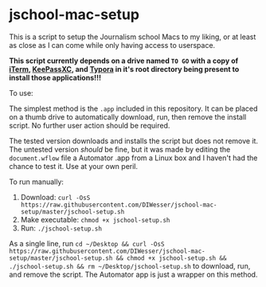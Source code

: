 # jschool-mac-setup

This is a script to setup the Journalism school Macs to my liking, or at least as close as I can come while only having access to userspace.  

**This script currently depends on a drive named `TO GO` with a copy of [iTerm](https://www.iterm2.com/), [KeePassXC](https://keepassxc.org/), and [Typora](https://typora.io/) in it's root directory being present to install those applications!!!**  

To use:  

The simplest method is the `.app` included in this repository. It can be placed on a thumb drive to automatically download, run, then remove the install script. No further user action should be required.  

The tested version downloads and installs the script but does not remove it. The untested version *should* be fine, but it was made by editing the `document.wflow` file a Automator .app from a Linux box and I haven't had the chance to test it. Use at your own peril.

To run manually:    

1. Download: `curl -OsS https://raw.githubusercontent.com/DIWesser/jschool-mac-setup/master/jschool-setup.sh`
2. Make executable: `chmod +x jschool-setup.sh`
3. Run: `./jschool-setup.sh`

As a single line, run `cd ~/Desktop && curl -OsS https://raw.githubusercontent.com/DIWesser/jschool-mac-setup/master/jschool-setup.sh && chmod +x jschool-setup.sh && ./jschool-setup.sh && rm ~/Desktop/jschool-setup.sh` to download, run, and remove the script. The Automator app is just a wrapper on this method.  
